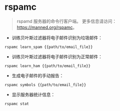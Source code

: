 # rspamc

> rspamd 服务器的命令行客户端。
> 更多信息请访问：<https://manned.org/rspamc>。

- 训练贝叶斯过滤器将电子邮件识别为垃圾邮件：

`rspamc learn_spam {{path/to/email_file}}`

- 训练贝叶斯过滤器将电子邮件识别为正常邮件：

`rspamc learn_ham {{path/to/email_file}}`

- 生成电子邮件的手动报告：

`rspamc symbols {{path/to/email_file}}`

- 显示服务器统计信息：

`rspamc stat`